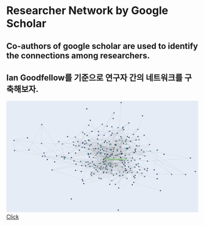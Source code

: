# Researcher Network by Google Scholar
## Co-authors of google scholar are used to identify the connections among researchers.
## Ian Goodfellow를 기준으로 연구자 간의 네트워크를 구축해보자.
![CreatePlane](./capture/network/network_5.png)
[Click](./capture/result/researcherNet_5_30.html)
